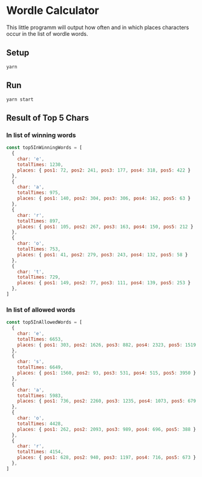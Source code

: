 # Wordle Calculator

This little programm will output how often and in which places characters occur in the list of wordle words.

## Setup

`yarn`

## Run

`yarn start`

## Result of Top 5 Chars

### In list of winning words

```js
const top5InWinningWords = [
  {
    char: 'e',
    totalTimes: 1230,
    places: { pos1: 72, pos2: 241, pos3: 177, pos4: 318, pos5: 422 }
  },
  {
    char: 'a',
    totalTimes: 975,
    places: { pos1: 140, pos2: 304, pos3: 306, pos4: 162, pos5: 63 }
  },
  {
    char: 'r',
    totalTimes: 897,
    places: { pos1: 105, pos2: 267, pos3: 163, pos4: 150, pos5: 212 }
  },
  {
    char: 'o',
    totalTimes: 753,
    places: { pos1: 41, pos2: 279, pos3: 243, pos4: 132, pos5: 58 }
  },
  {
    char: 't',
    totalTimes: 729,
    places: { pos1: 149, pos2: 77, pos3: 111, pos4: 139, pos5: 253 }
  },
]
```

### In list of allowed words

```js
const top5InAllowedWords = [
  {
    char: 'e',
    totalTimes: 6653,
    places: { pos1: 303, pos2: 1626, pos3: 882, pos4: 2323, pos5: 1519 }
  },
  {
    char: 's',
    totalTimes: 6649,
    places: { pos1: 1560, pos2: 93, pos3: 531, pos4: 515, pos5: 3950 }
  },
  {
    char: 'a',
    totalTimes: 5983,
    places: { pos1: 736, pos2: 2260, pos3: 1235, pos4: 1073, pos5: 679 }
  },
  {
    char: 'o',
    totalTimes: 4428,
    places: { pos1: 262, pos2: 2093, pos3: 989, pos4: 696, pos5: 388 }
  },
  {
    char: 'r',
    totalTimes: 4154,
    places: { pos1: 628, pos2: 940, pos3: 1197, pos4: 716, pos5: 673 }
  },
]
```